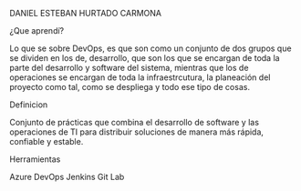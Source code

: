 DANIEL ESTEBAN HURTADO CARMONA 

¿Que aprendí?

Lo que se sobre DevOps, es que son como un conjunto de dos grupos que se dividen en los de, desarrollo,
que son los que se encargan de toda la parte del desarrollo y software del sistema, mientras que 
los de operaciones se encargan de toda la infraestrcutura, la planeación del proyecto como tal, como se despliega
y todo ese tipo de cosas. 

Definicion

Conjunto de prácticas que combina el desarrollo de software y las operaciones de TI para distribuir soluciones de
manera más rápida, confiable y estable. 

Herramientas

Azure DevOps 
Jenkins
Git Lab